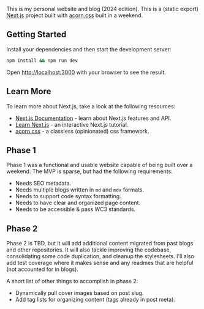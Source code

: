 This is my personal website and blog (2024 edition). This is a (static export) [Next.js](https://nextjs.org/)
project built with [acorn.css](https://github.com/jomurgel/acorn.css) built in a weekend.

## Getting Started
Install your dependencies and then start the development server:

```bash
npm install && npm run dev
```

Open [http://localhost:3000](http://localhost:3000) with your browser to see the result.

## Learn More

To learn more about Next.js, take a look at the following resources:
- [Next.js Documentation](https://nextjs.org/docs) - learn about Next.js features and API.
- [Learn Next.js](https://nextjs.org/learn) - an interactive Next.js tutorial.
- [acorn.css](https://jomurgel.github.io/acorn.css/) - a classless (opinionated) css framework.

## Phase 1
Phase 1 was a functional and usable website capable of being built over a weekend. The MVP is sparse,
but had the following requirements:
- Needs SEO metadata.
- Needs multiple blogs written in `md` and `mdx` formats.
- Needs to support code syntax formatting.
- Needs to have clear and organized page content.
- Needs to be accessible & pass WC3 standards.

## Phase 2
Phase 2 is TBD, but it will add additional content migrated from past blogs and other repositories.
It will also tackle improving the codebase, consolidating some code duplication, and cleanup the
stylesheets. I'll also add test coverage where it makes sense and any readmes that are helpful
(not accounted for in blogs).

A short list of other things to accomplish in phase 2:
- Dynamically pull cover images based on post slug.
- Add tag lists for organizing content (tags already in post meta).
